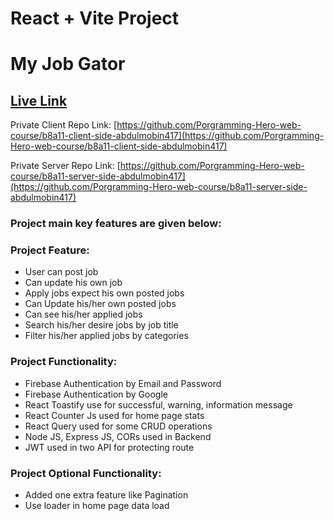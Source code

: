 # React + Vite Project

# My Job Gator

## [ Live Link](https://job-seeker-2064e.web.app/)

Private Client Repo Link: [https://github.com/Porgramming-Hero-web-course/b8a11-client-side-abdulmobin417](https://github.com/Porgramming-Hero-web-course/b8a11-client-side-abdulmobin417)

Private Server Repo Link: [https://github.com/Porgramming-Hero-web-course/b8a11-server-side-abdulmobin417](https://github.com/Porgramming-Hero-web-course/b8a11-server-side-abdulmobin417)

### Project main key features are given below:

### Project Feature:

- User can post job
- Can update his own job
- Apply jobs expect his own posted jobs
- Can Update his/her own posted jobs
- Can see his/her applied jobs
- Search his/her desire jobs by job title
- Filter his/her applied jobs by categories

### Project Functionality:

- Firebase Authentication by Email and Password
- Firebase Authentication by Google
- React Toastify use for successful, warning, information message
- React Counter Js used for home page stats
- React Query used for some CRUD operations
- Node JS, Express JS, CORs used in Backend
- JWT used in two API for protecting route

### Project Optional Functionality:

- Added one extra feature like Pagination
- Use loader in home page data load